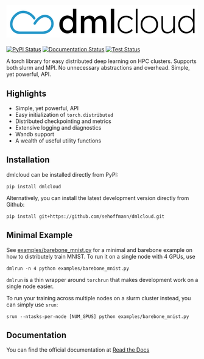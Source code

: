 ![Dmlcloud Logo](./misc/logo/dmlcloud_color.png)
---------------
[![PyPI Status](https://img.shields.io/pypi/v/dmlcloud)](https://pypi.org/project/dmlcloud/)
[![Documentation Status](https://readthedocs.org/projects/dmlcloud/badge/?version=latest)](https://dmlcloud.readthedocs.io/en/latest/?badge=latest)
[![Test Status](https://img.shields.io/github/actions/workflow/status/sehoffmann/dmlcloud/run_tests.yml?label=tests&logo=github)](https://github.com/sehoffmann/dmlcloud/actions/workflows/run_tests.yml)

A torch library for easy distributed deep learning on HPC clusters. Supports both slurm and MPI. No unnecessary abstractions and overhead. Simple, yet powerful, API.

## Highlights
- Simple, yet powerful, API
- Easy initialization of `torch.distributed`
- Distributed checkpointing and metrics
- Extensive logging and diagnostics
- Wandb support
- A wealth of useful utility functions

## Installation
dmlcloud can be installed directly from PyPI:
```
pip install dmlcloud
```

Alternatively, you can install the latest development version directly from Github:
```
pip install git+https://github.com/sehoffmann/dmlcloud.git
```

## Minimal Example
See [examples/barebone_mnist.py](https://github.com/sehoffmann/dmlcloud/blob/develop/examples/barebone_mnist.py) for a minimal and barebone example on how to distributely train MNIST.
To run it on a single node with 4 GPUs, use
```
dmlrun -n 4 python examples/barebone_mnist.py
```

`dmlrun` is a thin wrapper around `torchrun` that makes development work on a single node easier.


To run your training across multiple nodes on a slurm cluster instead, you can simply use `srun`:
```
srun --ntasks-per-node [NUM_GPUS] python examples/barebone_mnist.py
```

## Documentation

You can find the official documentation at [Read the Docs](https://dmlcloud.readthedocs.io/en/latest/)
